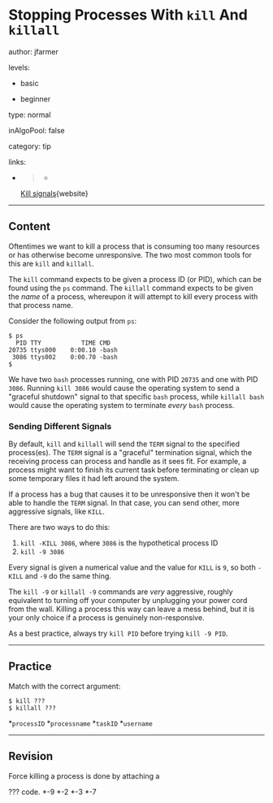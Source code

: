 # Stopping Processes With `kill` And `killall`
author: jfarmer

levels:

  - basic

  - beginner

type: normal

inAlgoPool: false

category: tip

links:

  - >-
    [Kill
    signals](http://tldp.org/LDP/Bash-Beginners-Guide/html/sect_12_01.html){website}

---
## Content

Oftentimes we want to kill a process that is consuming too many resources or has otherwise become unresponsive.  The two most common tools for this are `kill` and `killall`.

The `kill` command expects to be given a process ID (or PID), which can be found using the `ps` command.  The `killall` command expects to be given the *name* of a process, whereupon it will attempt to kill every process with that process name.

Consider the following output from `ps`:

```shell
$ ps
  PID TTY           TIME CMD
20735 ttys000    0:00.10 -bash
 3086 ttys002    0:00.70 -bash
$
```

We have two `bash` processes running, one with PID `20735` and one with PID `3086`.  Running `kill 3086` would cause the operating system to send a "graceful shutdown" signal to that specific `bash` process, while `killall bash` would cause the operating system to terminate *every* `bash` process.

### Sending Different Signals

By default, `kill` and `killall` will send the `TERM` signal to the specified process(es).  The `TERM` signal is a "graceful" termination signal, which the receiving process can process and handle as it sees fit.  For example, a process might want to finish its current task before terminating or clean up some temporary files it had left around the system.

If a process has a bug that causes it to be unresponsive then it won't be able to handle the `TERM` signal.  In that case, you can send other, more aggressive signals, like `KILL`.

There are two ways to do this:

1. `kill -KILL 3086`, where `3086` is the hypothetical process ID
2. `kill -9 3086`

Every signal is given a numerical value and the value for `KILL` is `9`, so both `-KILL` and `-9` do the same thing.

The `kill -9` or `killall -9` commands are *very* aggressive, roughly equivalent to turning off your computer by unplugging your power cord from the wall.  Killing a process this way can leave a mess behind, but it is your only choice if a process is genuinely non-responsive.

As a best practice, always try `kill PID` before trying `kill -9 PID`.

---
## Practice

Match with the correct argument:
```
$ kill ???
$ killall ???
```
*`processID`
*`processname`
*`taskID`
*`username`

---
## Revision

Force killing a process is done by attaching a 

??? code.
*-9
*-2
*-3
*-7